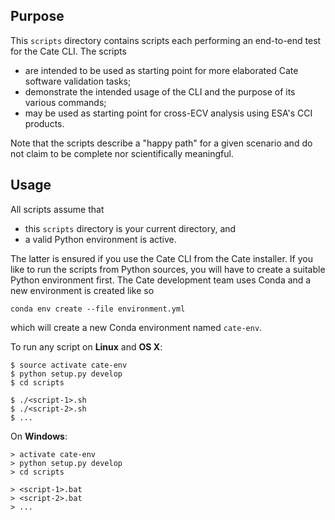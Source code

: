 ## Purpose

This `scripts` directory contains scripts each performing an end-to-end test for the Cate CLI. 
The scripts 

* are intended to be used as starting point for more elaborated Cate software validation tasks;
* demonstrate the intended usage of the CLI and the purpose of its various commands;
* may be used as starting point for cross-ECV analysis using ESA's CCI products.    

Note that the scripts describe a "happy path" for a given scenario and do not claim to be complete
nor scientifically meaningful.

## Usage

All scripts assume that 

* this `scripts` directory is your current directory, and 
* a valid Python environment is active. 

The latter is ensured if you use the Cate CLI from the Cate installer. If you like to run
the scripts from Python sources, you will have to create a suitable Python environment first.
The Cate development team uses Conda and a new environment is created like so
  
    conda env create --file environment.yml
       
which will create a new Conda environment named `cate-env`.

To run any script on **Linux** and **OS X**:
 
    $ source activate cate-env
    $ python setup.py develop
    $ cd scripts
    
    $ ./<script-1>.sh
    $ ./<script-2>.sh
    $ ...
      
On **Windows**:

    > activate cate-env
    > python setup.py develop
    > cd scripts
    
    > <script-1>.bat
    > <script-2>.bat
    > ...
